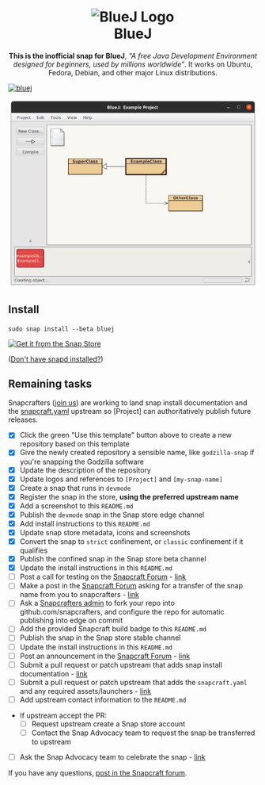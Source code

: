 <h1 align="center">
  <img src="https://bluej.org/bluej-icon-256-2x.png" height="256" alt="BlueJ Logo">
  <br />
  BlueJ
</h1>

<p align="center"><b>This is the inofficial snap for BlueJ</b>, <i>“A free Java Development Environment designed for beginners, used by millions worldwide”</i>. It works on Ubuntu, Fedora, Debian, and other major Linux
distributions.</p>

[![bluej](https://snapcraft.io//bluej/badge.svg)](https://snapcraft.io/bluej)
<!-- Uncomment and modify this when you are provided a build status badge
<p align="center">
<a href="https://build.snapcraft.io/user/snapcrafters/fork-and-rename-me"><img src="https://build.snapcraft.io/badge/snapcrafters/fork-and-rename-me.svg" alt="Snap Status"></a>
</p>
-->

![BlueJ](screenshot.png?raw=true "bluej")

## Install

    sudo snap install --beta bluej

[![Get it from the Snap Store](https://snapcraft.io/static/images/badges/en/snap-store-white.svg)](https://snapcraft.io/bluej)

([Don't have snapd installed?](https://snapcraft.io/docs/core/install))

## Remaining tasks
<!-- Uncomment and modify this when you have a screenshot
![BlueJ](screenshot.png?raw=true "bluej)
-->

Snapcrafters ([join us](https://forum.snapcraft.io/t/join-snapcrafters/1325)) 
are working to land snap install documentation and
the [snapcraft.yaml](https://github.com/snapcrafters/fork-and-rename-me/blob/master/snap/snapcraft.yaml)
upstream so [Project] can authoritatively publish future releases.

  - [x] Click the green "Use this template" button above to create a new repository based on this template
  - [X] Give the newly created repository a sensible name, like `godzilla-snap` if you're snapping the Godzilla software
  - [X] Update the description of the repository
  - [X] Update logos and references to `[Project]` and `[my-snap-name]`
  - [X] Create a snap that runs in `devmode`
  - [X] Register the snap in the store, **using the preferred upstream name**
  - [X] Add a screenshot to this `README.md`
  - [X] Publish the `devmode` snap in the Snap store edge channel
  - [X] Add install instructions to this `README.md`
  - [X] Update snap store metadata, icons and screenshots
  - [X] Convert the snap to `strict` confinement, or `classic` confinement if it qualifies
  - [X] Publish the confined snap in the Snap store beta channel
  - [X] Update the install instructions in this `README.md`
  - [ ] Post a call for testing on the [Snapcraft Forum](https://forum.snapcraft.io) - [link]()
  - [ ] Make a post in the [Snapcraft Forum](https://forum.snapcraft.io) asking for a transfer of the snap name from you to snapcrafters - [link]()
  - [ ] Ask a [Snapcrafters admin](https://github.com/orgs/snapcrafters/people?query=%20role%3Aowner) to fork your repo into github.com/snapcrafters, and configure the repo for automatic publishing into edge on commit
  - [ ] Add the provided Snapcraft build badge to this `README.md`
  - [ ] Publish the snap in the Snap store stable channel
  - [ ] Update the install instructions in this `README.md`
  - [ ] Post an announcement in the [Snapcraft Forum](https://forum.snapcraft.io) - [link]()
  - [ ] Submit a pull request or patch upstream that adds snap install documentation - [link]()
  - [ ] Submit a pull request or patch upstream that adds the `snapcraft.yaml` and any required assets/launchers - [link]()
  - [ ] Add upstream contact information to the `README.md`  
  - If upstream accept the PR:
    - [ ] Request upstream create a Snap store account
    - [ ] Contact the Snap Advocacy team to request the snap be transferred to upstream
  - [ ] Ask the Snap Advocacy team to celebrate the snap - [link]()

If you have any questions, [post in the Snapcraft forum](https://forum.snapcraft.io).

<!--
## The Snapcrafters

| [![Your Name](https://gravatar.com/avatar/bc0bced65e963eb5c3a16cab8b004431/?s=128)](https://github.com/yourname/) |
| :---: |
| [Your Name](https://github.com/yourname/) |
--> 

<!-- Uncomment and modify this when you have upstream contacts
## Upstream

| [![Upstream Name](https://gravatar.com/avatar/bc0bced65e963eb5c3a16cab8b004431?s=128)](https://github.com/upstreamname) |
| :---: |
| [Upstream Name](https://github.com/upstreamname) |
-->
